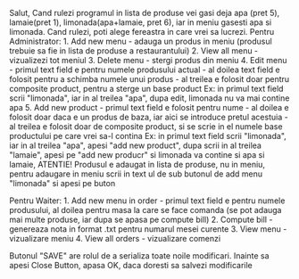 Salut,
Cand rulezi programul in lista de produse vei gasi deja apa (pret 5), lamaie(pret 1), limonada(apa+lamaie, pret 6), iar in meniu gasesti apa si limonada.
Cand rulezi, poti alege fereastra in care vrei sa lucrezi.
Pentru Administrator:
    1. Add new menu - adauga un produs in meniu (produsul trebuie sa fie in lista de produse a restaurantului)
    2. View all menu - vizualizezi tot meniul
    3. Delete menu - stergi produs din meniu
    4. Edit menu - primul text field e pentru numele produsului actual
                 - al doilea text field e folosit pentru a schimba numele unui produs
                 - al treilea e folosit doar pentru composite product, pentru a sterge un base product 
                            Ex: in primul text field scrii "limonada", iar in al treilea "apa", dupa edit, limonada nu va mai contine apa
    5. Add new product - primul text field e folosit pentru nume
                       - al doilea e folosit doar daca e un produs de baza, iar aici se introduce pretul acestuia
                       - al treilea e folosit doar de composite product, si se scrie in el numele base productului pe care vrei sa-l contina
                            Ex: in primul text field scrii "limonada", iar in al treilea "apa", apesi "add new product", dupa scrii in al treilea "lamaie",
                                apesi pe "add new producr" si limonada va contine si apa si lamaie, ATENTIE! Produsul e adaugat in lista de produse, nu in meniu,
                                pentru adaugare in meniu scrii in text ul de sub butonul de add menu "limonada" si apesi pe buton

Pentru Waiter:
    1. Add new menu in order - primul text field e pentru numele produsului, al doilea pentru masa la care se face comanda (se pot adauga mai multe produse, iar dupa se apasa pe compute bill)
    2. Compute bill - genereaza nota in format .txt pentru numarul mesei curente
    3. View menu - vizualizare meniu
    4. View all orders - vizualizare comenzi

Butonul "SAVE" are rolul de a serializa toate noile modificari. Inainte sa apesi Close Button, apasa OK, daca doresti sa salvezi modificarile
                                
